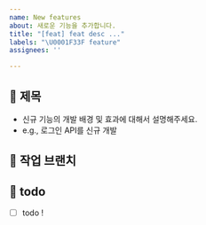 ```yaml
---
name: New features
about: 새로운 기능을 추가합니다.
title: "[feat] feat desc ..."
labels: "\U0001F33F feature"
assignees: ''

---
```


## 💙 제목
* 신규 기능의 개발 배경 및 효과에 대해서 설명해주세요.
* e.g., 로그인 API를 신규 개발

## 🚙 작업 브랜치

## 📝 todo
- [ ] todo !
